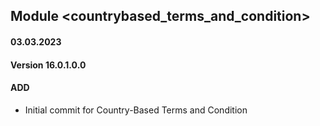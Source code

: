 ## Module <countrybased_terms_and_condition>

#### 03.03.2023
#### Version 16.0.1.0.0
#### ADD
- Initial commit for Country-Based Terms and Condition

